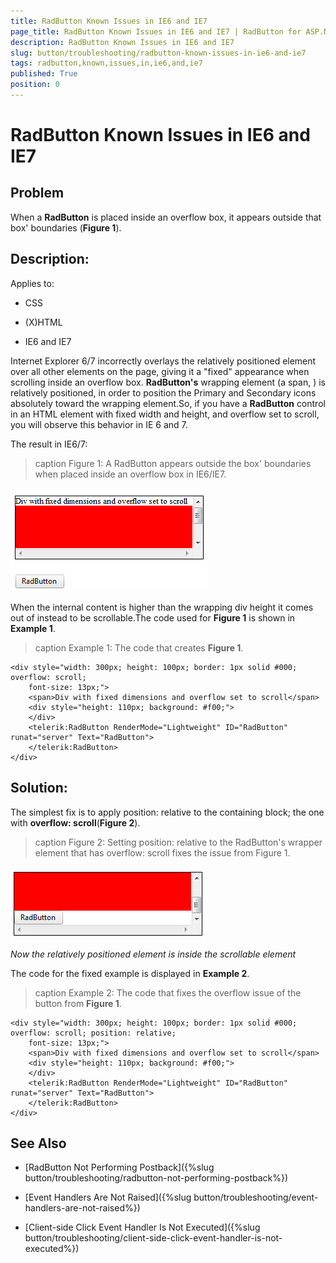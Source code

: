 ```yaml
---
title: RadButton Known Issues in IE6 and IE7
page_title: RadButton Known Issues in IE6 and IE7 | RadButton for ASP.NET AJAX Documentation
description: RadButton Known Issues in IE6 and IE7
slug: button/troubleshooting/radbutton-known-issues-in-ie6-and-ie7
tags: radbutton,known,issues,in,ie6,and,ie7
published: True
position: 0
---
```


# RadButton Known Issues in IE6 and IE7

## Problem

When a **RadButton** is placed inside an overflow box, it appears outside that box' boundaries (**Figure 1**).

## Description:

Applies to:

* CSS

* (X)HTML

* IE6 and IE7

Internet Explorer 6/7 incorrectly overlays the relatively positioned element over all other elements on the page, giving it a "fixed" appearance when scrolling inside an overflow box. **RadButton's** wrapping element (a span, <span>) is relatively positioned, in order to position the Primary and Secondary icons absolutely toward the wrapping element.So, if you have a **RadButton** control in an HTML element with fixed width and height, and overflow set to scroll, you will observe this behavior in IE 6 and 7.

The result in IE6/7:

>caption Figure 1: A RadButton appears outside the box' boundaries when placed inside an overflow box in IE6/IE7.

![IE6 / 7 problem](images/button-relie7bug.png)

When the internal content is higher than the wrapping div height it comes out of instead to be scrollable.The code used for **Figure 1** is shown in **Example 1**.

>caption Example 1: The code that creates **Figure 1**.

````ASP.NET
<div style="width: 300px; height: 100px; border: 1px solid #000; overflow: scroll;
	font-size: 13px;">
	<span>Div with fixed dimensions and overflow set to scroll</span>
	<div style="height: 110px; background: #f00;">
	</div>
	<telerik:RadButton RenderMode="Lightweight" ID="RadButton" runat="server" Text="RadButton">
	</telerik:RadButton>
</div> 
````

## Solution:

The simplest fix is to apply position: relative to the containing block; the one with **overflow: scroll**(**Figure 2**).

>caption Figure 2: Setting position: relative to the RadButton's wrapper element that has overflow: scroll fixes the issue from Figure 1.

![IE6 / IE7 fixed](images/button-relie7fixed.png)

*Now the relatively positioned element is inside the scrollable element*

The code for the fixed example is displayed in **Example 2**.

>caption Example 2: The code that fixes the overflow issue of the button from **Figure 1**.

````ASP.NET
<div style="width: 300px; height: 100px; border: 1px solid #000; overflow: scroll; position: relative;
	font-size: 13px;">
	<span>Div with fixed dimensions and overflow set to scroll</span>
	<div style="height: 110px; background: #f00;">
	</div>
	<telerik:RadButton RenderMode="Lightweight" ID="RadButton" runat="server" Text="RadButton">
	</telerik:RadButton>
</div> 
````

## See Also

 * [RadButton Not Performing Postback]({%slug button/troubleshooting/radbutton-not-performing-postback%})

 * [Event Handlers Are Not Raised]({%slug button/troubleshooting/event-handlers-are-not-raised%})

 * [Client-side Click Event Handler Is Not Executed]({%slug button/troubleshooting/client-side-click-event-handler-is-not-executed%})
